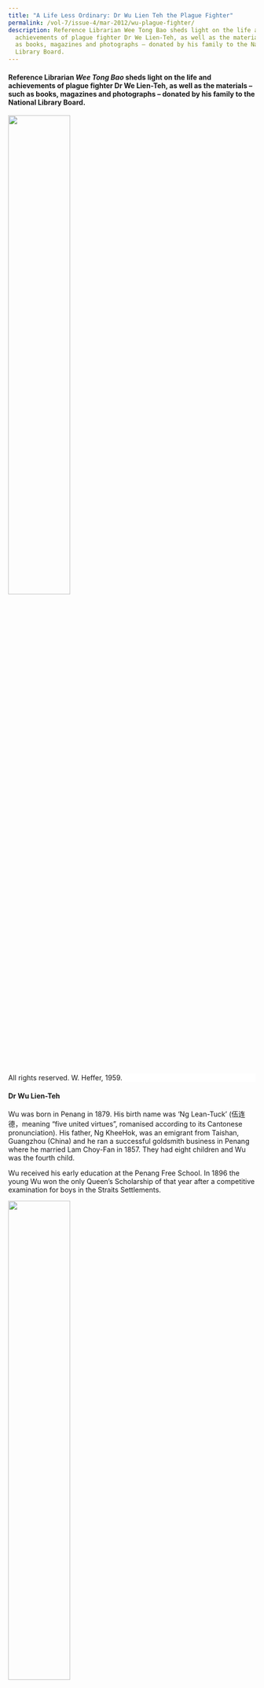 ```yaml
---
title: "A Life Less Ordinary: Dr Wu Lien Teh the Plague Fighter"
permalink: /vol-7/issue-4/mar-2012/wu-plague-fighter/
description: Reference Librarian Wee Tong Bao sheds light on the life and
  achievements of plague fighter Dr We Lien-Teh, as well as the materials – such
  as books, magazines and photographs – donated by his family to the National
  Library Board.
---
```

#### Reference Librarian _Wee Tong Bao_ sheds light on the life and achievements of plague fighter Dr We Lien-Teh, as well as the materials – such as books, magazines and photographs – donated by his family to the National Library Board.

<img style="width:50%;" src="/images/Vol%207%20issue%204/Wu%20Lien%20Teh/book%20cover_plague%20fighter3.jpg">
<div style="background-color: white;">All rights reserved. W. Heffer, 1959.</div>


#### **Dr Wu Lien-Teh**


Wu was born in Penang in 1879. His birth name was ‘Ng Lean-Tuck’ (伍连德，meaning “five united virtues”, romanised according to its Cantonese pronunciation). His father, Ng KheeHok, was an emigrant from Taishan, Guangzhou (China) and he ran a successful goldsmith business in Penang where he married Lam Choy-Fan in 1857. They had eight children and Wu was the fourth child.

Wu received his early education at the Penang Free School. In 1896 the young Wu won the only Queen’s Scholarship of that year after a competitive examination for boys in the Straits Settlements.

<img style="width:50%;" src="/images/Vol%207%20issue%204/Wu%20Lien%20Teh/Wu.jpg">
<div style="background-color: white;">Photograph of young Dr Wu Lien-Teh which appears together with a write-up on him in the 1925 publication, Biographies of Prominent Chinese (Shanghai: Biographical Publishing Company Inc, p.157) .</div>

The scholarship enabled Wu to be admitted to Emmanuel College, Cambridge University, for medical studies. He was the first Chinese medical student at Cambridge and the second to be admitted to Cambridge, the first being Song Ong Siang.

Wu obtained First Class Honours at Cambridge and received the gold medal for clinical medicine in 1902. He won a travelling scholarship which allowed him to pursue research work in Liverpool, Paris, parts of Germany and the Malay States. During this period, he produced scholarly papers on tetanus, beri-beri, aortic worms and malaria.

At age 24, Wu earned his medical degree and returned to the Straits Settlements in 1903. He joined the newly established Institute for Medical Research in Kuala Lumpur for one year where he conducted research on beri-beri, then a killer disease. Thereafter, he spent the next three years (1904 to 1907) in private practice in Penang. It was also during this time that Wu became occupied with social issues of the day and got passionately involved in social reform work through the influence of another prominent doctor, Dr Lim Boon Keng.

<img style="width:60%;" src="/images/Vol%207%20issue%204/Wu%20Lien%20Teh/wulienteh%20&%20limboonkeng.jpg">
 <div style="background-color: white;">Wu with Dr Lim Boon Keng (left). Photograph taken in Amoy, 1936.</div>

Wu was particularly zealous in the campaign against opium addiction. At the age of 25 in 1904, he became the President and Physician-in-Chief of the Penang Anti-Opium Association which he had founded. Through this association, he raised funds to provide free lodging, food, medication and treatment for all addicts who needed help. Two years later in March 1906, Wu organised the first Anti-Opium Conference of the Straits Settlements and the Federated Malay States. The Conference was held in Ipoh and attended by more than 2,000 representatives from various trades and professions.

It was also through Lim that Wu met his first wife, Ruth Huang Shu Chiung, the sister of Dr Lim’s wife. Ruth was the second daughter of Wong Nai-Siong, a noted Chinese scholar who played a key role in the establishment of a Foochow settlement in Sarawak. They married in 1905, making Wu and Lim brothersin-law. Wu and Ruth had three sons: Chang-Keng, Chang-Fu and Chang-Ming. Ruth, unfortunately, fell victim to tuberculosis and passed away in 1937. Wu later married Lee Shu-Chen (Marie), with whom he raised three daughters and two sons: YuLin, Yu-Chen, Chang-Sheng, and Chang-Yun and Yu-Chu.

In 1908, Wu became the Vice-Director of the Imperial Army Medical College in Tientsin, China at the invitation of Yuan Shih-Kai (who was then the Grand Councillor of China) to train doctors for the Chinese Army. He used the romanised version of his name in Mandarin “Wu Lien-Teh” from then onwards.

On 19 December 1910, Foreign Office (China) sent Wu to investigate a mysterious disease that was killing hundreds. A bacteriologist by training, he “naturally jumped at the opportunity, and after two days’ preparation, proceeded to Manchuria with a senior student of (his) from the Army Medical College”.[^1]

In his book A Treatise on *Pneumonic Plague*, Wu recounted how the journey took him three days and nights on the South Manchurian and Chinese Eastern Railways. When he arrived late on Christmas Eve, the temperature was varying between -25 deg C and -35 deg C, “much more severe than anything (he) had known”.[^2]

Early cases of the plague were reported in the first week of November 1910. Initially, only a few victims were identified. However, from the beginning of December, things took a sudden turn for the worse with up to fifteen deaths recorded daily.

Wu, as the Commander-in-Chief of the anti-plague organisation, had effective control over doctors, police, military and civil officials. To curb the plague from spreading, he sought an Imperial edict to cremate more than 3,000 corpses that had been lying unburied on the frozen ground. In the book Plague Fighter: *The Autobiography of a Modern Chinese Physician*, it was said that “this proved to be the turning point of the epidemic”.[^3]

Wu vividly remembered that the cremation took place on 31 January 1911. In his own words, “their (plague corpses) disappearance was in the eyes of the public a greater and more glorious achievement than all our other anti-plague efforts combined. From that day, the death rate steadily declined and the last case was reported on March, 1st.”[^4]

The eradication of the 1910–1911 plague had a great impact on the medical future of China. In April 1911, soon after the end of the epidemic, China held its first ever international scientific conference in Mukden, Shenyang — the International Plague Conference — which was attended by important scientists from 11 nations. In 1912, the Manchurian Plague Prevention Service was established with Wu as the Director. In 1915, the Chinese Medical Association was founded and four years later, in 1919, the Central Epidemic Bureau was established in Peking.

Besides quashing the 1910–1911 plague, Wu also contributed to the control of the cholera epidemic in Harbin which broke out in 1919 and a second pneumonic plague that occurred in North Manchuria and East Siberia in 1920–1921.


<img style="width:80%;" src="/images/Vol%207%20issue%204/Wu%20Lien%20Teh/second%20pneumonic%20plague1.jpg">
 <div style="background-color: white;">A second pneumonic plague struck North Manchuria and East Siberia, 1920-21. Wu was appointed Supreme Chief of anti-plague operations by the GovernorGeneral of Manchuria. Photograph shows Wu (man on extreme right with no headgear) with some of his staff in Harbin, 1921.</div>

Wu’s illustrious medical career in China spanned almost three decades. During this period, he represented the Chinese Government at various international conferences, both within and outside China. He also contributed much to the modernisation of China’s medical services, improvements in medical education and development of quarantine control. In 1937, when Japan invaded China, Wu returned to Malaya and remained there until he passed away on 21 January 1960.

#### **The Wu Lien-Teh Collection**

Although Wu spent 23 years in Malaya since his return from China, his contributions to the development of health sciences in China were not forgotten. He received publications and articles reporting on his deeds over the years and his family continued to get these materials after he passed away. In 2010, the family decided to donate some of these materials, including Wu’s own works, to the National Library of Singapore.[^5]




<img style="width:80%;" src="/images/Vol%207%20issue%204/Wu%20Lien%20Teh/Presentation2.jpg">
 <div style="background-color: white;">Wu’s personal seal ---- “伍连德印“.</div>

In all, about 65 publications were donated by Wu’s family. They include books, souvenir magazines, periodicals and photographs. One of the earliest publications in this donation is *Biographies of Prominent Chinese*.[^6] This book, measuring 24 x 37 cm, contains 200 pages and was compiled as a result of a “growing demand for a more intimate understanding of those Chinese who contributed to the development and progress of the Chinese Republic”.[^7] This book was mentioned by *The Straits Times* on 15 October 2011, with the reporter writing that to-date, only two known copies exist.[^8] The page that introduces Wu was reproduced in a biography by his daughter, Dr Wu Yu-Lin’s *Memories of Dr Wu Lien-Teh: Plague Fighter*.[^9]

There are more recent works among the donated items that honour Wu: a 1996 issue of London publication *British Medical Journal* that ran an announcement about the new book *Dr Wu LienTeh: The Plague Fighter*[^10] and the 2006 souvenir magazine of Harbin Medical University that acknowledged his contributions.[^11] In 2007, preparations began for a television series in Harbin to mark the 130th anniversary of his birth.[^12]

In this donation, there are also a small number of works by Wu himself. His writings often entailed years of thorough research and are still hailed as significant works in their respective fields today. Two works worth highlighting are *League of Nations, Health Organisation: A Treatise on Pneumonic Plague*[^13] and *History of Chinese Medicine* 《中国医史》co-authored with Wong, K. C.[^14] The first title is a firsthand account of Wu’s battle against the 1910–1911 Manchuria plague. In the preface, he called the book “a labour of love”.[^15] The book contains in-depth research of the history, epidemiology, pathology, clinical features, infectivity, immunity and other aspects of the pneumonic plague. It took him 17 years to prepare this publication and it was duly endorsed by the United Nations.

The second title was a mammoth effort in recording the history of Chinese medicine from its early beginnings — 2690 to 1122 B.C. — till the introduction of western medicine. Wu started conceptualising this book 15 years before it was published in 1932. This epic account took two dedicated writers — Wu and Wong K. C. — to complete. The title filled a gap at that time and just four years after it was published, a second edition was released in 1936.

Among the donated items, one can also find Wu’s autobiography *Plague Fighter: The Autobiography of a Modern Chinese Physician*[^16] and the Chinese edition containing selective sections published in 1960.[^17]

Besides Wu, his first wife Ruth was also well-educated and had published three books in the 1920s and 1930s. During her years accompanying her husband in China, Ruth decided to write on four renowned beauties in China’s history: Yang Kuei Fei (Yang Gui Fei), Hsi Shih (Xi Shi), Chao Chun (Zhao Jun) and Tiao Chan (Diao Chan). However, Ruth only managed to publish books on the first three beauties before she passed away in 1937. With this donation, the National Library of Singapore received a copy of *Chao Chun: Beauty in Exile*,[^18] which completes the set of early publications by Ruth. Before this, the Library only had two of the first imprints: the 1924 edition of *Yang Kuei-Fei: The Most Famous Beauty of China*[^19] and *Hsi Shih: Beauty of Beauties: A Romance of Ancient China About 495–472 B.C*.[^20]

<span style="background-colour: #fdf5e6; padding: 20px; margin: 20px; background:#fdf5e6; display:block; font-size:1rem; line-height:1.5rem;"><b>Libray Holdings</b><br><br>
The donated items in this collection are assigned the location code “RCLOS” (Closed access materials). Readers who are interested in these publications can access them at Level 11 of the Lee Kong Chian Reference Library, Singapore. These items can be consulted upon request at the Information Counter.</span>


<br>
<div style="background-color: white;">
<br/>
<img src="/images/Vol%207%20issue%204/Wu%20Lien%20Teh/author_Tong%20Bao.jpg" style="width: 100px; height: 100px;"/>
<center><b>Wee Tong Bao</b><br>Reference Librarian<br>NL Heritage<br>National Library Board</center></div>


#### **NOTES**

[^1]: Wu, L.T. (1926). [_A treatise on pneumonic plague_](https://eservice.nlb.gov.sg/item_holding.aspx?bid=13769079). Geneva: League of Nations Health Organisation, p. v. (Call no.: RCLOS 616.9232 WU)

[^2]: [Wu](https://eservice.nlb.gov.sg/item_holding.aspx?bid=13769079), 1926, p. v.

[^3]: Wu, L.T. (1995). [_Memories of Dr Wu Lien-Teh: Plague fighter_](https://eservice.nlb.gov.sg/item_holding.aspx?bid=7496908). Singapore: World Scientific Pub, p. 28. (Call no.: RSING 610.92 WU)

[^4]: [Wu](https://eservice.nlb.gov.sg/item_holding.aspx?bid=13769079), 1926, p. vii.

[^5]: Leong, W.K. (2010). [Life and works of a legendary plague fighter](http://eresources.nlb.gov.sg/newspapers/Digitised/Article/straitstimes20101121-1.2.37.3). _The Straits Times_, p. 31. Retrieved from NewspaperSG.

[^6]: Burt, A.R. Powell, J.B., & Crow, C. (Eds.). (1925). [_中__华今代名人传_ _= Biographies of prominent Chinese_](https://eservice.nlb.gov.sg/item_holding.aspx?bid=13849997). Shanghai: Biographical Publishing Company Inc. (Call no.: RCLOS 951.080922 BIO)

[^7]: [Burt, Powell & Crow](https://eservice.nlb.gov.sg/item_holding.aspx?bid=13849997), 1925, publisher’s note – unpaged.

[^8]: Teng, A. (2011, October 15). [Long-lost tomb helped her to uncover heritage](http://eresources.nlb.gov.sg/newspapers/Digitised/Article/straitstimes20111015-2.2.110.2.2.1). _The Straits Times_, p. 8.  Retrieved from NewspaperSG.

[^9]: [Wu](https://eservice.nlb.gov.sg/item_holding.aspx?bid=7496908), 1995, p. 157.

[^10]: [_British Medical Journal_](https://eservice.nlb.gov.sg/item_holding.aspx?bid=10368550) (International edition). No. 7035, Vol. 315, April 1996. London: British Medical Association, p. 916.

[^11]: 马宏坤等编. (2006). 《哈尔滨医科学校80周年纪念特刊， 2006年》, trans. Harbin Medical University 80th Anniversary souvenir magazine, 2006.

[^12]: 德道传媒. (2009?). 哈尔滨人民纪念伍连德 : 暨电 视剧《伍连德》项目文献集粹”, trans. “Wu Lian De” TV series – dedicated to Dr Wu Lien-Teh on the 130th anniversary of his birthday.

[^13]: [Wu](https://eservice.nlb.gov.sg/item_holding.aspx?bid=13769079), 1926.  
  
[^14]: Wong, K.C. & Wu, L.T. (1936). [_History of Chinese Medicine_](https://eservice.nlb.gov.sg/item_holding.aspx?bid=3420968) 《中国医史》. Shanghai: National Quarantine Service. 2nd edition. (Call no.: RCLOS 610.951 WAN)

[^15]: [Wu](https://eservice.nlb.gov.sg/item_holding.aspx?bid=13769079), 1926, p. vii.

[^16]: Wu, L.T. (1959). [_Plague fighter: The autobiography of a modern Chinese physician_](https://eservice.nlb.gov.sg/item_holding.aspx?bid=3403761). Cambridge: W. Heffer & Sons. (Call no.: RCLOS 926.1 WU)

[^17]: 伍连德. (1960). 《伍连德自传》. Singapore: Singapore South Seas Society.

[^18]: Huang, S.C.R. (1934). [_Chao Chun: Beauty in exile_](https://eservice.nlb.gov.sg/item_holding.aspx?bid=13048944). Shanghai: Kelly & Walsh Limited. (Call no.: RCLOS 828.995103 SHU)

[^19]: Huang, S.C.R. (1924). [_Yang Kuei-Fei: The most famous beauty of China_](https://eservice.nlb.gov.sg/item_holding.aspx?bid=12968932). Shanghai: Kelly & Walsh Limited. (Call no.: RCLOS 920.72 SHU)

[^20]: Huang, S.C.R. (1931). [_Hsi Shih: Beauty of beauties: A romance of ancient China about 495–472 B.C_](https://eservice.nlb.gov.sg/item_holding.aspx?bid=12428129). Shanghai: Kelly & Walsh Limited. (Call no.: RCLOS 920.72 SHU)
	
	
	
	
	
	
	
	
	